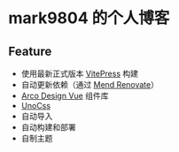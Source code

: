 # mark9804 的个人博客

## Feature

- 使用最新正式版本 [VitePress](https://vitepress.vuejs.org/) 构建
- 自动更新依赖（通过 [Mend Renovate](https://www.mend.io/renovate-free/)）
- [Arco Design Vue](https://arco.design/vue/) 组件库
- [UnoCss](https://unocss.dev/)
- 自动导入
- 自动构建和部署
- 自制主题
